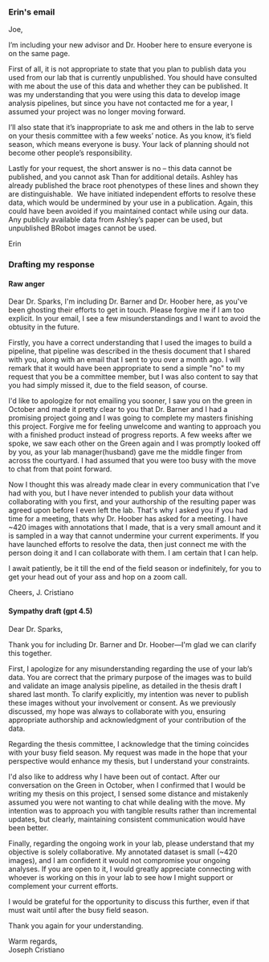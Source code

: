### Erin's email

Joe,

I’m including your new advisor and Dr. Hoober here to ensure everyone is on the same page. 

First of all, it is not appropriate to state that you plan to publish data you used from our lab that is currently unpublished. You should have consulted with me about the use of this data and whether they can be published. It was my understanding that you were using this data to develop image analysis pipelines, but since you have not contacted me for a year, I assumed your project was no longer moving forward.

I’ll also state that it’s inappropriate to ask me and others in the lab to serve on your thesis committee with a few weeks’ notice. As you know, it’s field season, which means everyone is busy. Your lack of planning should not become other people’s responsibility.

Lastly for your request, the short answer is no – this data cannot be published, and you cannot ask Than for additional details. Ashley has already published the brace root phenotypes of these lines and shown they are distinguishable.  We have initiated independent efforts to resolve these data, which would be undermined by your use in a publication. Again, this could have been avoided if you maintained contact while using our data.  Any publicly available data from Ashley’s paper can be used, but unpublished BRobot images cannot be used.

Erin


### Drafting my response
#### Raw anger
Dear Dr. Sparks, 
I'm including Dr. Barner and Dr. Hoober here, as you've been ghosting their efforts to get in touch. Please forgive me if I am too explicit. In your email, I see a few misunderstandings and I want to avoid the obtusity in the future. 

Firstly, you have a correct understanding that I used the images to build a pipeline, that pipeline was described in the thesis document that I shared with you, along with an email that I sent to you over a month ago. I will remark that it would have been appropriate to send a simple "no" to my request that you be a committee member, but I was also content to say that you had simply missed it, due to the field season, of course.  

I'd like to apologize for not emailing you sooner, I saw you on the green in October and made it pretty clear to you that Dr. Barner and I had a promising project going and I was going to complete my masters finishing this project. Forgive me for feeling unwelcome and wanting to approach you with a finished product instead of progress reports. A few weeks after we spoke, we saw each other on the Green again and I was promptly looked off by you, as your lab manager(husband) gave me the middle finger from across the courtyard. I had assumed that you were too busy with the move to chat from that point forward. 

Now I thought this was already made clear in every communication that I've had with you, but I have never intended to publish your data without collaborating with you first, and your authorship of the resulting paper was agreed upon before I even left the lab. That's why I asked you if you had time for a meeting, thats why Dr. Hoober has asked for a meeting. I have ~420 images with annotations that I made, that is a very small amount and it is sampled in a way that cannot undermine your current experiments. If you have launched efforts to resolve the data, then just connect me with the person doing it and I can collaborate with them. I am certain that 
I can help. 

I await patiently, be it till the end of the field season or indefinitely, for you to get your head out of your ass and hop on a zoom call. 

Cheers, 
J. Cristiano



#### Sympathy draft (gpt 4.5)
Dear Dr. Sparks,

Thank you for including Dr. Barner and Dr. Hoober—I'm glad we can clarify this together.

First, I apologize for any misunderstanding regarding the use of your lab’s data. You are correct that the primary purpose of the images was to build and validate an image analysis pipeline, as detailed in the thesis draft I shared last month. To clarify explicitly, my intention was never to publish these images without your involvement or consent. As we previously discussed, my hope was always to collaborate with you, ensuring appropriate authorship and acknowledgment of your contribution of the data.

Regarding the thesis committee, I acknowledge that the timing coincides with your busy field season. My request was made in the hope that your perspective would enhance my thesis, but I understand your constraints.

I'd also like to address why I have been out of contact. After our conversation on the Green in October, when I confirmed that I would be writing my thesis on this project, I sensed some distance and mistakenly assumed you were not wanting to chat while dealing with the move. My intention was to approach you with tangible results rather than incremental updates, but clearly, maintaining consistent communication would have been better.

Finally, regarding the ongoing work in your lab, please understand that my objective is solely collaborative. My annotated dataset is small (~420 images), and I am confident it would not compromise your ongoing analyses. If you are open to it, I would greatly appreciate connecting with whoever is working on this in your lab to see how I might support or complement your current efforts.

I would be grateful for the opportunity to discuss this further, even if that must wait until after the busy field season.

Thank you again for your understanding.

Warm regards,  
Joseph Cristiano